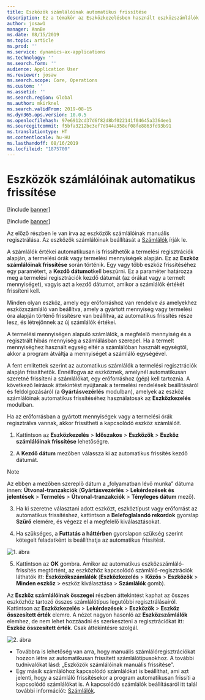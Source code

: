 ```yaml
---
title: Eszközök számlálóinak automatikus frissítése
description: Ez a témakör az Eszközkezelésben használt eszközszámlálók automatikus frissítését ismerteti.
author: josaw1
manager: AnnBe
ms.date: 08/15/2019
ms.topic: article
ms.prod: ''
ms.service: dynamics-ax-applications
ms.technology: ''
ms.search.form: ''
audience: Application User
ms.reviewer: josaw
ms.search.scope: Core, Operations
ms.custom: ''
ms.assetid: ''
ms.search.region: Global
ms.author: mkirknel
ms.search.validFrom: 2019-08-15
ms.dyn365.ops.version: 10.0.5
ms.openlocfilehash: 97e6912cd37d6f82d8bf022141f04645a3364ee1
ms.sourcegitcommit: f5bfa3212bc3ef7d944a358ef08fe8863fd93b91
ms.translationtype: HT
ms.contentlocale: hu-HU
ms.lasthandoff: 08/16/2019
ms.locfileid: "1875700"
---
```

# <a name="automatic-update-of-asset-counters"></a>Eszközök számlálóinak automatikus frissítése

[!include [banner](../../includes/banner.md)]

[!include [banner](../../includes/preview-banner.md)]

Az előző részben le van írva az eszközök számlálóinak manuális regisztrálása. Az eszközök számlálóinak beállítását a [Számlálók](../setup-for-objects/counters.md) írják le.

A számlálók értékei automatikusan is frissíthetők a termelési regisztrációk alapján, a termelési órák vagy termelési mennyiségek alapján. Ez az **Eszköz számlálóinak frissítése** során történik. Egy vagy több eszköz frissítéséhez egy paramétert, a **Kezdő dátumot**kell beszúrni. Ez a paraméter határozza meg a termelési regisztrációk kezdő dátumát (az órákat vagy a termelt mennyiséget), vagyis azt a kezdő dátumot, amikor a számlálók értékét frissíteni kell.

Minden olyan eszköz, amely egy erőforráshoz van rendelve *és* amelyekhez eszközszámláló van beállítva, amely a gyártott mennyiség vagy termelési óra alapján történő frissítésre van beállítva, az automatikus frissítés része lesz, és létrejönnek az új számlálók értékei.

A termelési mennyiségen alapuló számlálók, a megfelelő mennyiség és a regisztrált hibás mennyiség a számlálásban szerepel. Ha a termelt mennyiséghez használt egység eltér a számlálóban használt egységtől, akkor a program átváltja a mennyiséget a számláló egységével.

A fent említettek szerint az automatikus számlálók a termelési regisztrációk alapján frissíthetők. Ennélfogva az eszköznek, amelynél automatikusan szeretné frissíteni a számlálókat, egy erőforráshoz (gép) kell tartoznia. A következő leírások áttekintést nyújtanak a termelési rendelések beállításáról és feldolgozásáról (a **Gyártásvezérlés** modulban), amelyek az eszköz számlálóinak automatikus frissítéséhez használatosak az **Eszközkezelés** modulban.

Ha az erőforrásban a gyártott mennyiségek vagy a termelési órák regisztrálva vannak, akkor frissítheti a kapcsolódó eszköz számlálóit.

1. Kattintson az **Eszközkezelés** > **Időszakos** > **Eszközök** > **Eszköz számlálóinak frissítése** lehetőségre.

2. A **Kezdő dátum** mezőben válassza ki az automatikus frissítés kezdő dátumát.

>[!NOTE]
>Az ebben a mezőben szereplő dátum a „folyamatban lévő munka” dátuma innen: **Útvonal-tranzakciók** (**Gyártásvezérlés** > **Lekérdezések és jelentések** > **Termelés** > **Útvonal-tranzakciók** > **Tényleges dátum** mező).

3. Ha ki szeretne választani adott eszközt, eszköztípust vagy erőforrást az automatikus frissítéshez, kattintson a **Belefoglalandó rekordok** gyorslap **Szűrő** elemére, és végezz el a megfelelő kiválasztásokat.

4. Ha szükséges, a **Futtatás a háttérben** gyorslapon szükség szerint kötegelt feladatként is beállíthatja az automatikus frissítést.

![1. ábra](media/12-work-orders.png)

5. Kattintson az **OK** gombra. Amikor az automatikus eszközszámláló-frissítés megtörtént, az eszközhöz kapcsolódó számláló-regisztrációk láthatók itt: **Eszközökszámlálók** (**Eszközkezelés** > **Közös** > **Eszközök** > **Minden eszköz** > eszköz kiválasztása > **Számlálók** gomb).

Az **Eszköz számlálóinak összegei** részben áttekintést kaphat az összes eszközhöz tartozó összes számlálótípus legutóbbi regisztrálásairól. Kattintson az **Eszközkezelés** > **Lekérdezések** > **Eszközök** > **Eszköz összesített érték** elemre. A nézet nagyon hasonló az **Eszközszámlálók** elemhez, de nem lehet hozzáadni és szerkeszteni a regisztrációkat itt: **Eszköz összesített érték**. Csak áttekintésre szolgál.

![2. ábra](media/13-work-orders.png)


- Továbbra is lehetőség van arra, hogy manuális számlálóregisztrációkat hozzon létre az automatikusan frissített számlálótípusokhoz. A további tudnivalókat lásd: „Eszközök számlálóinak manuális frissítése”.
- Egy másik számlálóhoz kapcsolódó számlálókat is beállíthat, ami azt jelenti, hogy a számláló frissítésekor a program automatikusan frissíti a kapcsolódó számlálókat is. A kapcsolódó számlálók beállításáról itt talál további információt: [Számlálók](../setup-for-objects/counters.md).
